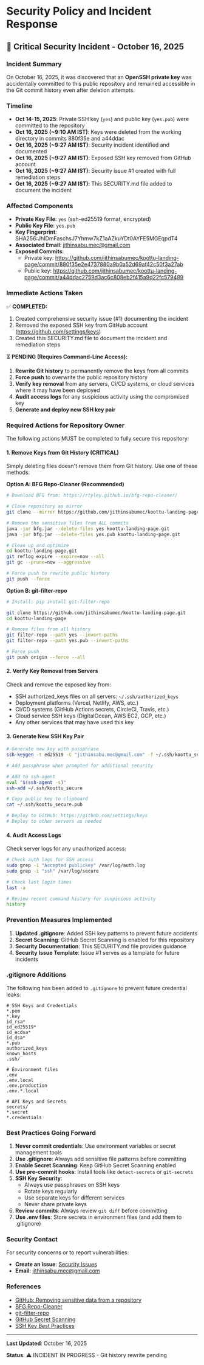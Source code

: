 # Security Policy and Incident Response

## 🚨 Critical Security Incident - October 16, 2025

### Incident Summary

On October 16, 2025, it was discovered that an **OpenSSH private key** was accidentally committed to this public repository and remained accessible in the Git commit history even after deletion attempts.

### Timeline

- **Oct 14-15, 2025**: Private SSH key (`yes`) and public key (`yes.pub`) were committed to the repository
- **Oct 16, 2025 (~9:10 AM IST)**: Keys were deleted from the working directory in commits 880f35e and a44ddac
- **Oct 16, 2025 (~9:27 AM IST)**: Security incident identified and documented
- **Oct 16, 2025 (~9:27 AM IST)**: Exposed SSH key removed from GitHub account
- **Oct 16, 2025 (~9:27 AM IST)**: Security issue #1 created with full remediation steps
- **Oct 16, 2025 (~9:27 AM IST)**: This SECURITY.md file added to document the incident

### Affected Components

- **Private Key File**: `yes` (ssh-ed25519 format, encrypted)
- **Public Key File**: `yes.pub` 
- **Key Fingerprint**: SHA256:JhIDmFaschsJ7Yhmw7kZ1aAZkuYDt0AYFE5MGEqpdT4
- **Associated Email**: jithinsabu.mec@gmail.com
- **Exposed Commits**: 
  - Private key: https://github.com/jithinsabumec/koottu-landing-page/commit/880f35e2e4737880a9b0a52d69af42c50f3a27ab
  - Public key: https://github.com/jithinsabumec/koottu-landing-page/commit/a44ddac2759d3ac6c808eb2f415a9d22fc579489

### Immediate Actions Taken

✅ **COMPLETED:**
1. Created comprehensive security issue (#1) documenting the incident
2. Removed the exposed SSH key from GitHub account (https://github.com/settings/keys)
3. Created this SECURITY.md file to document the incident and remediation steps

⏳ **PENDING (Requires Command-Line Access):**
1. **Rewrite Git history** to permanently remove the keys from all commits
2. **Force push** to overwrite the public repository history
3. **Verify key removal** from any servers, CI/CD systems, or cloud services where it may have been deployed
4. **Audit access logs** for any suspicious activity using the compromised key
5. **Generate and deploy new SSH key pair**

### Required Actions for Repository Owner

The following actions MUST be completed to fully secure this repository:

#### 1. Remove Keys from Git History (CRITICAL)

Simply deleting files doesn't remove them from Git history. Use one of these methods:

**Option A: BFG Repo-Cleaner (Recommended)**
```bash
# Download BFG from: https://rtyley.github.io/bfg-repo-cleaner/

# Clone repository as mirror
git clone --mirror https://github.com/jithinsabumec/koottu-landing-page.git

# Remove the sensitive files from ALL commits
java -jar bfg.jar --delete-files yes koottu-landing-page.git
java -jar bfg.jar --delete-files yes.pub koottu-landing-page.git

# Clean up and optimize
cd koottu-landing-page.git
git reflog expire --expire=now --all
git gc --prune=now --aggressive

# Force push to rewrite public history
git push --force
```

**Option B: git-filter-repo**
```bash
# Install: pip install git-filter-repo

git clone https://github.com/jithinsabumec/koottu-landing-page.git
cd koottu-landing-page

# Remove files from all history
git filter-repo --path yes --invert-paths
git filter-repo --path yes.pub --invert-paths

# Force push
git push origin --force --all
```

#### 2. Verify Key Removal from Servers

Check and remove the exposed key from:
- SSH authorized_keys files on all servers: `~/.ssh/authorized_keys`
- Deployment platforms (Vercel, Netlify, AWS, etc.)
- CI/CD systems (GitHub Actions secrets, CircleCI, Travis, etc.)
- Cloud service SSH keys (DigitalOcean, AWS EC2, GCP, etc.)
- Any other services that may have used this key

#### 3. Generate New SSH Key Pair

```bash
# Generate new key with passphrase
ssh-keygen -t ed25519 -C "jithinsabu.mec@gmail.com" -f ~/.ssh/koottu_secure

# Add passphrase when prompted for additional security

# Add to ssh-agent
eval "$(ssh-agent -s)"
ssh-add ~/.ssh/koottu_secure

# Copy public key to clipboard
cat ~/.ssh/koottu_secure.pub

# Deploy to GitHub: https://github.com/settings/keys
# Deploy to other servers as needed
```

#### 4. Audit Access Logs

Check server logs for any unauthorized access:
```bash
# Check auth logs for SSH access
sudo grep -i "Accepted publickey" /var/log/auth.log
sudo grep -i "ssh" /var/log/secure

# Check last login times
last -a

# Review recent command history for suspicious activity
history
```

### Prevention Measures Implemented

1. **Updated .gitignore**: Added SSH key patterns to prevent future accidents
2. **Secret Scanning**: GitHub Secret Scanning is enabled for this repository
3. **Security Documentation**: This SECURITY.md file provides guidance
4. **Security Issue Template**: Issue #1 serves as a template for future incidents

### .gitignore Additions

The following has been added to `.gitignore` to prevent future credential leaks:

```
# SSH Keys and Credentials
*.pem
*.key
id_rsa*
id_ed25519*
id_ecdsa*
id_dsa*
*.pub
authorized_keys
known_hosts
.ssh/

# Environment files
.env
.env.local
.env.production
.env.*.local

# API Keys and Secrets
secrets/
*.secret
*.credentials
```

### Best Practices Going Forward

1. **Never commit credentials**: Use environment variables or secret management tools
2. **Use .gitignore**: Always add sensitive file patterns before committing
3. **Enable Secret Scanning**: Keep GitHub Secret Scanning enabled
4. **Use pre-commit hooks**: Install tools like `detect-secrets` or `git-secrets`
5. **SSH Key Security**:
   - Always use passphrases on SSH keys
   - Rotate keys regularly
   - Use separate keys for different services
   - Never share private keys
6. **Review commits**: Always review `git diff` before committing
7. **Use .env files**: Store secrets in environment files (and add them to .gitignore)

### Security Contact

For security concerns or to report vulnerabilities:
- **Create an issue**: [Security Issues](https://github.com/jithinsabumec/koottu-landing-page/issues?q=label%3Asecurity)
- **Email**: jithinsabu.mec@gmail.com

### References

- [GitHub: Removing sensitive data from a repository](https://docs.github.com/en/authentication/keeping-your-account-and-data-secure/removing-sensitive-data-from-a-repository)
- [BFG Repo-Cleaner](https://rtyley.github.io/bfg-repo-cleaner/)
- [git-filter-repo](https://github.com/newren/git-filter-repo)
- [GitHub Secret Scanning](https://docs.github.com/en/code-security/secret-scanning)
- [SSH Key Best Practices](https://docs.github.com/en/authentication/connecting-to-github-with-ssh)

---

**Last Updated**: October 16, 2025

**Status**: ⚠️ INCIDENT IN PROGRESS - Git history rewrite pending
